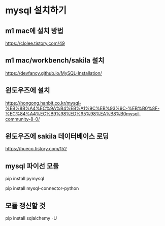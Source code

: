 # mysql 설치하기


## m1 mac에 설치 방법

https://clolee.tistory.com/49
## m1 mac/workbench/sakila 설치 
https://devfancy.github.io/MySQL-Installation/


## 윈도우즈에 설치
https://hongong.hanbit.co.kr/mysql-%EB%8B%A4%EC%9A%B4%EB%A1%9C%EB%93%9C-%EB%B0%8F-%EC%84%A4%EC%B9%98%ED%95%98%EA%B8%B0mysql-community-8-0/

## 윈도우즈에 sakila 데이터베이스 로딩
https://hueco.tistory.com/152

## mysql 파이선 모듈

pip install pymysql

pip install mysql-connector-python

## 모듈 갱신할 것 

pip install sqlalchemy -U 


